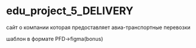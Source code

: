 # edu_project_5_DELIVERY

сайт о компании которая предоставляет авиа-транспортные перевозки

шаблон в формате PFD->figma(bonus)

